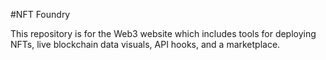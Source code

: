 #NFT Foundry

This repository is for the Web3 website which includes tools for deploying NFTs, live blockchain data visuals, API hooks, and a marketplace.
